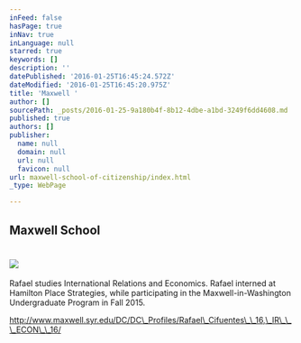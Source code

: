 ```yaml
---
inFeed: false
hasPage: true
inNav: true
inLanguage: null
starred: true
keywords: []
description: ''
datePublished: '2016-01-25T16:45:24.572Z'
dateModified: '2016-01-25T16:45:20.975Z'
title: 'Maxwell '
author: []
sourcePath: _posts/2016-01-25-9a180b4f-8b12-4dbe-a1bd-3249f6dd4608.md
published: true
authors: []
publisher:
  name: null
  domain: null
  url: null
  favicon: null
url: maxwell-school-of-citizenship/index.html
_type: WebPage

---
```

## Maxwell School

# ![](https://the-grid-user-content.s3-us-west-2.amazonaws.com/ec806ed0-8fff-428f-a18b-4015a1f70403.jpg)

Rafael studies International Relations and Economics. Rafael interned at Hamilton Place Strategies, while participating in the Maxwell-in-Washington Undergraduate Program in Fall 2015\.

http://www.maxwell.syr.edu/DC/DC\_Profiles/Rafael\_Cifuentes\_\_16,\_IR\_\_\_ECON\_\_16/
